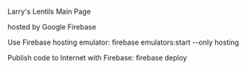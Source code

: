 Larry's Lentils Main Page

hosted by Google Firebase

Use Firebase hosting emulator:
firebase emulators:start --only hosting

Publish code to Internet with Firebase:
firebase deploy
